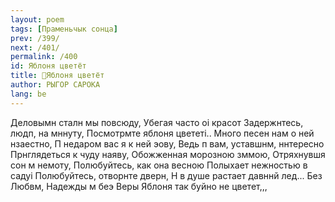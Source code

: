 ```yaml
---
layout: poem
tags: [Праменьчык сонца]
prev: /399/
next: /401/
permalink: /400
id: Яблоня цветёт
title: 🚧Яблоня цветёт
author: РЫГОР САРОКА
lang: be
---
```



Деловымн сталн мы повсюду,
Убегая часто оі красот
Задержнтесь, людп, на мннуту, Посмотрмте яблоня цвететі..
Много песен нам о ней нзаестно, П недаром вас я к ней эову, Ведь п вам, уставшнм, ннтересно Прнглядеться к чуду наяву,
Обожженная морозною зммою,
Отряхнувшя сон м немоту, Полюбуйтесь, как она весною Полыхает нежностью в садуі
Полюбуйтесь, отворнте дверн, Н в душе растает давннй лед... Без Любвм, Надежды м беэ Веры Яблоня так буйно не цветет,,,
